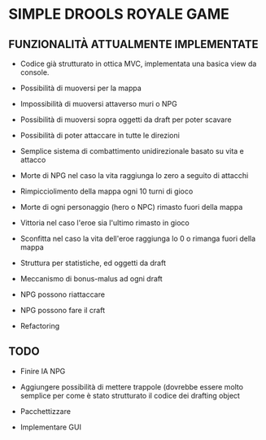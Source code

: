 # SIMPLE DROOLS ROYALE GAME

## FUNZIONALITÀ ATTUALMENTE IMPLEMENTATE

- Codice già strutturato in ottica MVC, implementata una basica view da console.

- Possibilità di muoversi per la mappa
- Impossibilità di muoversi attaverso muri o NPG
- Possibilità di muoversi sopra oggetti da draft per poter scavare 

- Possibilità di poter attaccare in tutte le direzioni
- Semplice sistema di combattimento unidirezionale basato su vita e attacco
- Morte di NPG nel caso la vita raggiunga lo zero a seguito di attacchi 

- Rimpicciolimento della mappa ogni 10 turni di gioco
- Morte di ogni personaggio (hero o NPC) rimasto fuori della mappa
- Vittoria nel caso l'eroe sia l'ultimo rimasto in gioco
- Sconfitta nel caso la vita dell'eroe raggiunga lo 0 o rimanga fuori della mappa

- Struttura per statistiche, ed oggetti da draft
- Meccanismo di bonus-malus ad ogni draft 

- NPG possono riattaccare
- NPG possono fare il craft

- Refactoring

## TODO 

- Finire IA NPG
- Aggiungere possibilità di mettere trappole (dovrebbe essere molto semplice per come è stato strutturato il codice dei drafting object

- Pacchettizzare 
- Implementare GUI 
